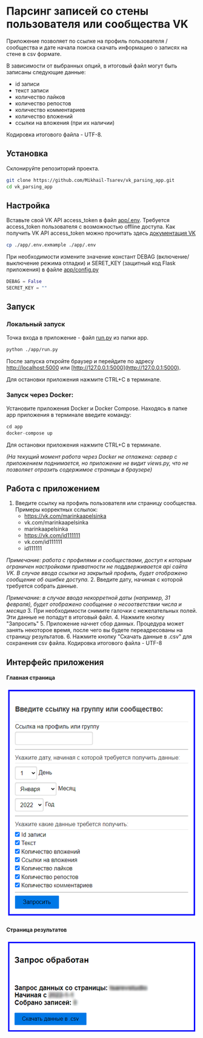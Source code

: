 # Парсинг записей со стены пользователя или сообщества VK

Приложение позволяет по ссылке на профиль пользователя / сообщества и дате начала поиска скачать информацию о записях на стене в csv формате.


В зависимости от выбранных опций, в итоговый файл могут быть записаны следующие данные:
- id записи
- текст записи
- количество лайков
- количество репостов
- количество комментариев
- количество вложений
- ссылки на вложения (при их наличии)

Кодировка итогового файла - UTF-8.

## Установка 
Склонируйте репозиторий проекта.
```bash
git clone https://github.com/Mikhail-Tsarev/vk_parsing_app.git
cd vk_parsing_app
```

## Настройка
Вставьте свой VK API access_token в файл [app/.env](app/.env).
Требуется access_token пользователя с возможностью offline доступа.
Как получить VK API access_token можно прочитать здесь [документация VK](https://dev.vk.com/api/access-token/getting-started)

```bash
cp ./app/.env.exmample ./app/.env
```

При необходимости измените значение констант DEBAG (включение/выключение режима отладки) и SERET_KEY (защитный код Flask приложения) в файле [app/config.py](app/config.py) 
```python
DEBAG = False
SECRET_KEY = ""
```
## Запуск
### Локальный запуск
Точка входа в приложение - файл [run.py](app/run.py) из папки app.
```bash
python ./app/run.py
```

После запуска откройте браузер и перейдите по адресу [http://localhost:5000](http://localhost:5000) или [http://127.0.0.1:5000](http://127.0.0.1:5000).

Для остановки приложения нажмите CTRL+C в терминале.
### Запуск через Docker:
Установите приложения Docker и Docker Compose.
Находясь в папке app приложения в терминале введите команду:

```python
cd app
docker-compose up
```
Для остановки приложения нажмите CTRL+C в терминале.

*(На текущий момент работа через Docker не отлажена: сервер с приложением поднимается, но приложение не видит views.py, что не позволяет отразить содержимое страницы в браузере)*

## Работа с приложением
1. Введите ссылку на профиль пользователя или страницу сообщества. Примеры корректных сслылок:
   - https://vk.com/marinkaapelsinka
   - vk.com/marinkaapelsinka
   - marinkaapelsinka
   - https://vk.com/id111111
   - vk.com/id111111
   - id111111
   
*Примечание: работа с профилями и сообществами, доступ к которым ограничен настройками приватности не поддверживается api сайта VK. В случае ввода ссылки на закрытый профиль, будет отображено сообщение об ошибке доступа.*
2. Введите дату, начиная с которой требуется собрать данные.

*Примечание: в случае ввода некорретной даты (например, 31 февраля), будет отображено сообщение о несоответствии числа и месяца*
3. При необходимости снимите галочки с нежелательных полей. Эти данные не попадут в итоговый файл.
4. Нажмите кнопку "Запросить" 
5. Приложение начнет сбор данных. Процедура может занять некоторое время, после чего вы будете переадресованы на страницу результатов.
6. Нажмите кнопку "Скачать данные в .csv" для сохранения csv файла. Кодировка итогового файла - UTF-8


## Интерфейс приложения
#### Главная страница
![Окно главной страницы приложения](./images/main_page.png)
#### Страница результатов
![Окно страницы результатов приложения](./images/results_page.png)
